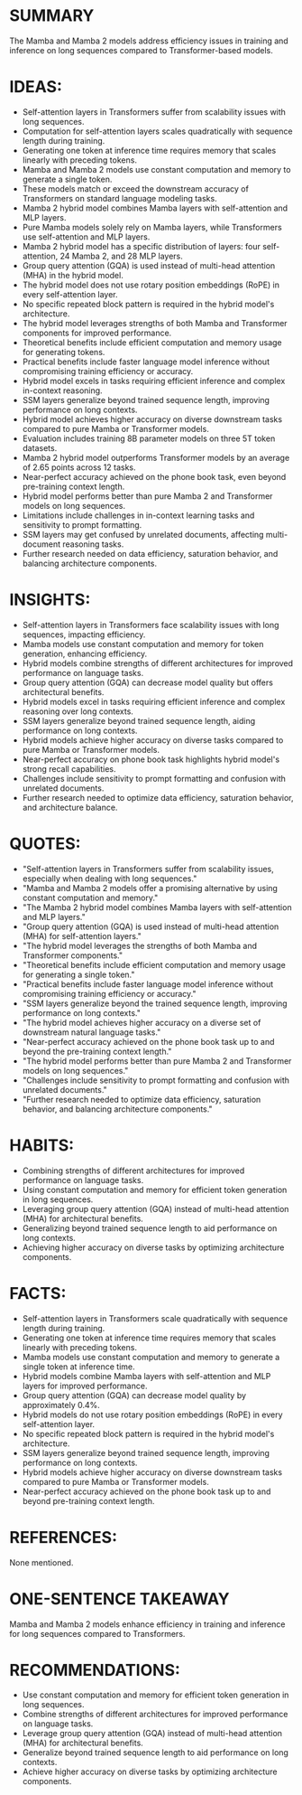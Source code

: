# SUMMARY
The Mamba and Mamba 2 models address efficiency issues in training and inference on long sequences compared to Transformer-based models.

# IDEAS:
- Self-attention layers in Transformers suffer from scalability issues with long sequences.
- Computation for self-attention layers scales quadratically with sequence length during training.
- Generating one token at inference time requires memory that scales linearly with preceding tokens.
- Mamba and Mamba 2 models use constant computation and memory to generate a single token.
- These models match or exceed the downstream accuracy of Transformers on standard language modeling tasks.
- Mamba 2 hybrid model combines Mamba layers with self-attention and MLP layers.
- Pure Mamba models solely rely on Mamba layers, while Transformers use self-attention and MLP layers.
- Mamba 2 hybrid model has a specific distribution of layers: four self-attention, 24 Mamba 2, and 28 MLP layers.
- Group query attention (GQA) is used instead of multi-head attention (MHA) in the hybrid model.
- The hybrid model does not use rotary position embeddings (RoPE) in every self-attention layer.
- No specific repeated block pattern is required in the hybrid model's architecture.
- The hybrid model leverages strengths of both Mamba and Transformer components for improved performance.
- Theoretical benefits include efficient computation and memory usage for generating tokens.
- Practical benefits include faster language model inference without compromising training efficiency or accuracy.
- Hybrid model excels in tasks requiring efficient inference and complex in-context reasoning.
- SSM layers generalize beyond trained sequence length, improving performance on long contexts.
- Hybrid model achieves higher accuracy on diverse downstream tasks compared to pure Mamba or Transformer models.
- Evaluation includes training 8B parameter models on three 5T token datasets.
- Mamba 2 hybrid model outperforms Transformer models by an average of 2.65 points across 12 tasks.
- Near-perfect accuracy achieved on the phone book task, even beyond pre-training context length.
- Hybrid model performs better than pure Mamba 2 and Transformer models on long sequences.
- Limitations include challenges in in-context learning tasks and sensitivity to prompt formatting.
- SSM layers may get confused by unrelated documents, affecting multi-document reasoning tasks.
- Further research needed on data efficiency, saturation behavior, and balancing architecture components.

# INSIGHTS:
- Self-attention layers in Transformers face scalability issues with long sequences, impacting efficiency.
- Mamba models use constant computation and memory for token generation, enhancing efficiency.
- Hybrid models combine strengths of different architectures for improved performance on language tasks.
- Group query attention (GQA) can decrease model quality but offers architectural benefits.
- Hybrid models excel in tasks requiring efficient inference and complex reasoning over long contexts.
- SSM layers generalize beyond trained sequence length, aiding performance on long contexts.
- Hybrid models achieve higher accuracy on diverse tasks compared to pure Mamba or Transformer models.
- Near-perfect accuracy on phone book task highlights hybrid model's strong recall capabilities.
- Challenges include sensitivity to prompt formatting and confusion with unrelated documents.
- Further research needed to optimize data efficiency, saturation behavior, and architecture balance.

# QUOTES:
- "Self-attention layers in Transformers suffer from scalability issues, especially when dealing with long sequences."
- "Mamba and Mamba 2 models offer a promising alternative by using constant computation and memory."
- "The Mamba 2 hybrid model combines Mamba layers with self-attention and MLP layers."
- "Group query attention (GQA) is used instead of multi-head attention (MHA) for self-attention layers."
- "The hybrid model leverages the strengths of both Mamba and Transformer components."
- "Theoretical benefits include efficient computation and memory usage for generating a single token."
- "Practical benefits include faster language model inference without compromising training efficiency or accuracy."
- "SSM layers generalize beyond the trained sequence length, improving performance on long contexts."
- "The hybrid model achieves higher accuracy on a diverse set of downstream natural language tasks."
- "Near-perfect accuracy achieved on the phone book task up to and beyond the pre-training context length."
- "The hybrid model performs better than pure Mamba 2 and Transformer models on long sequences."
- "Challenges include sensitivity to prompt formatting and confusion with unrelated documents."
- "Further research needed to optimize data efficiency, saturation behavior, and balancing architecture components."

# HABITS:
- Combining strengths of different architectures for improved performance on language tasks.
- Using constant computation and memory for efficient token generation in long sequences.
- Leveraging group query attention (GQA) instead of multi-head attention (MHA) for architectural benefits.
- Generalizing beyond trained sequence length to aid performance on long contexts.
- Achieving higher accuracy on diverse tasks by optimizing architecture components.

# FACTS:
- Self-attention layers in Transformers scale quadratically with sequence length during training.
- Generating one token at inference time requires memory that scales linearly with preceding tokens.
- Mamba models use constant computation and memory to generate a single token at inference time.
- Hybrid models combine Mamba layers with self-attention and MLP layers for improved performance.
- Group query attention (GQA) can decrease model quality by approximately 0.4%.
- Hybrid models do not use rotary position embeddings (RoPE) in every self-attention layer.
- No specific repeated block pattern is required in the hybrid model's architecture.
- SSM layers generalize beyond trained sequence length, improving performance on long contexts.
- Hybrid models achieve higher accuracy on diverse downstream tasks compared to pure Mamba or Transformer models.
- Near-perfect accuracy achieved on the phone book task up to and beyond pre-training context length.

# REFERENCES:
None mentioned.

# ONE-SENTENCE TAKEAWAY
Mamba and Mamba 2 models enhance efficiency in training and inference for long sequences compared to Transformers.

# RECOMMENDATIONS:
- Use constant computation and memory for efficient token generation in long sequences.
- Combine strengths of different architectures for improved performance on language tasks.
- Leverage group query attention (GQA) instead of multi-head attention (MHA) for architectural benefits.
- Generalize beyond trained sequence length to aid performance on long contexts.
- Achieve higher accuracy on diverse tasks by optimizing architecture components.